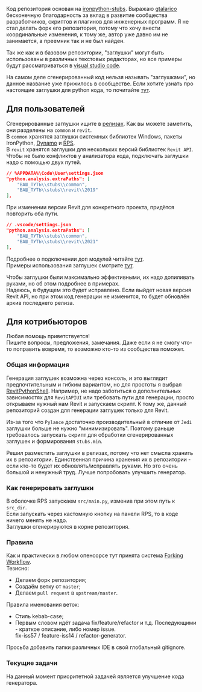 Код репозитория основан на [ironpython-stubs](https://github.com/gtalarico/ironpython-stubs).
Выражаю [gtalarico](https://github.com/gtalarico) бесконечную благодарность за вклад в развитие сообщества разработчиков, скриптов и плагинов для инженерных программ.
Я не стал делать форк его репозитория, потому что хочу внести координальные изменения,
к тому же, автор уже давно им не занимается, а преемник так и не был найден.

Так же как и в базовом репозитории, "заглушки" могут быть использованы в различных текстовых редакторах, но все примеры будут рассматриваться в [visual studio code](https://code.visualstudio.com/).

На самом деле сгенерированный код нельзя называть "заглушками", но данное название уже прижилось в сообществе. Если хотите узнать про настоящие заглушки для python кода, то почитайте [тут](https://mypy.readthedocs.io/en/stable/stubs.html).

## Для пользователей
Сгенерированные заглушки ищите в [релизах](https://github.com/BIMOpenGroup/revitapistubs/releases).
Как вы можете заметить, они разделены на `common` и `revit`.  
В `common` хранятся заглушки системных библиотек Windows, пакеты IronPython, [Dynamo](https://github.com/DynamoDS) и [RPS](https://github.com/architecture-building-systems/revitpythonshell).  
В `revit` хранятся заглушки для нескольких версий библиотек `Revit API`.  
Чтобы не было конфликтов у анализатора кода, подключать заглушки надо с помощью двух путей.
```json
// %APPDATA%\Code\User\settings.json
"python.analysis.extraPaths": [
    "ВАШ_ПУТЬ\\stubs\\common",
    "ВАШ_ПУТЬ\\stubs\\revit\\2019"
],
```

При изменении версии Revit для конкретного проекта, придётся повторить оба пути.
```json
// .vscode/settings.json
"python.analysis.extraPaths": [
    "ВАШ_ПУТЬ\\stubs\\common",
    "ВАШ_ПУТЬ\\stubs\\revit\\2021"
],
```

Подробнее о подключении доп модулей читайте [тут](https://code.visualstudio.com/docs/python/editing).  
Примеры использования заглушек смотрите [тут](https://github.com/BIMOpenGroup/RevitAPIStubs/tree/master/examples).  

Чтобы заглушки были максимально эффективными, их надо допиливать руками, но об этом подробнее в примерах.  
Надеюсь, в будущем это будет исправлено.
Если выйдет новая версия Revit API, но при этом код генерации не изменится, то будет обновлён архив последнего релиза.  

## Для котрибьюторов
Любая помощь приветствуется!  
Пишите вопросы, предложения, замечания. Даже если я не смогу что-то поправить вовремя, то возможно кто-то из сообщества поможет.

### Общая информация
Генерация заглушек возможна через консоль, и это выглядит предпочтительным и гибким вариантом, но для простоты я выбрал [RevitPythonShell](https://github.com/architecture-building-systems/revitpythonshell).
Например, не надо заботиться о дополнительных зависимостях для `RevitAPIUI` или требовать пути для генерации,
просто открываем нужный нам Revit и запускаем скрипт.
К тому же, данный репозиторий создан для генерации заглушек только для Revit.

Из-за того что `Pylance` достаточно производительный в отличие от `Jedi` заглушки больше не нужно "минимизировать".
Поэтому раньше требовалось запускать скрипт для обработки сгенерированных заглушек и формирования `stubs.min`.

Решил разместить заглушки в релизах, потому что нет смысла хранить их в репозитории.
Единственная причина хранения их в репозитории - если кто-то будет их обновлять/исправлять руками. Но это очень большой и ненужный труд. Лучше попробовать улучшить генератор.

### Как генерировать заглушки
В оболочке RPS запускаем `src/main.py`, изменив при этом путь к `src_dir`.   
Если запускать через кастомную кнопку на панели RPS, то в коде ничего менять не надо.  
Заглушки сгенерируются в корне репозитория.

### Правила
Как и практически в любом опенсорсе тут принята система [Forking Workflow](https://www.atlassian.com/git/tutorials/comparing-workflows/forking-workflow).  
Тезисно:
- Делаем форк репозитория;
- Создаём ветку от `master`;
- Делаем `pull request` в `upstream/master`.

Правила именования веток:
- Стиль kebab-case;
- Первым словом идёт задача fix/feature/refactor и т.д. Последующими - краткое описание, либо номер issue.  
    fix-iss57 / feature-iss14 / refactor-generator.

Просьба добавить папки различных IDE в свой глобальный gitignore.

### Текущие задачи
На данный момент приоритетной задачей является улучшение кода генератора.